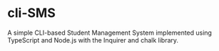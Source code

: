 # cli-SMS
A simple CLI-based Student Management System implemented using TypeScript and Node.js with the Inquirer and chalk library. 
